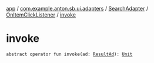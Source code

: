 [app](../../../index.md) / [com.example.anton.sb.ui.adapters](../../index.md) / [SearchAdapter](../index.md) / [OnItemClickListener](index.md) / [invoke](./invoke.md)

# invoke

`abstract operator fun invoke(ad: `[`ResultAd`](../../../com.example.anton.sb.data/-result-ad/index.md)`): `[`Unit`](https://kotlinlang.org/api/latest/jvm/stdlib/kotlin/-unit/index.html)